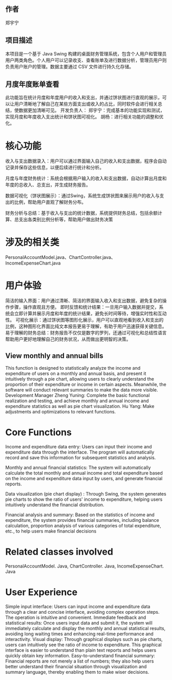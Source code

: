 ## 作者
郑宇宁
## 项目描述
本项目是一个基于 Java Swing 构建的桌面财务管理系统，包含个人用户和管理员用户两类角色。个人用户可以记录收支、查看账单及进行数据分析，管理员用户则负责用户账户的管理。数据主要通过 CSV 文件进行持久化存储。

## 月度年度账单查看
此功能旨在统计月度和年度用户的收入和支出，并通过饼状图进行直观的展示，可以让用户清晰地了解自己在某些方面支出或收入的占比，同时软件会进行相关总结，使数据更加清晰可见。
开发负责人：
郑宇宁：完成基本的功能实现和测试，实现月度和年度收入支出统计和饼状图可视化。
胡杨：进行相关功能的调整和优化。

# 核心功能

收入与支出数据录入：用户可以通过界面输入自己的收入和支出数据，程序会自动记录并保存这些信息，以便后续进行统计和分析。

月度与年度财务统计：系统会根据用户输入的收入和支出数据，自动计算出月度和年度的总收入、总支出，并生成财务报告。

数据可视化（饼状图展示）：通过Swing，系统生成饼状图来展示用户的收入与支出的比例，帮助用户直观了解财务分布。

财务分析与总结：基于收入与支出的统计数据，系统提供财务总结，包括余额计算、总支出各类别比例分析等，帮助用户做出财务决策

# 涉及的相关类

PersonalAccountModel.java、ChartController.java、IncomeExpenseChart.java

# 用户体验
简洁的输入界面：用户通过清晰、简洁的界面输入收入和支出数据，避免复杂的操作步骤，操作直观且方便。
即时反馈和统计结果：一旦用户输入数据并提交，系统会立即计算并展示月度和年度的统计结果，避免长时间等待，增强实时性和互动性。
可视化展示：通过饼状图等图形化展示，用户可以直观地看到收入和支出的比例，这种图形化界面比纯文本报告更易于理解，有助于用户迅速获得关键信息。
易于理解的财务总结：财务报告不仅仅是数字的罗列，还通过可视化和总结性语言帮助用户更好地理解自己的财务状况，从而做出更明智的决策。

## View monthly and annual bills
This function is designed to statistically analyze the income and expenditure of users on a monthly and annual basis, and present it intuitively through a pie chart, allowing users to clearly understand the proportion of their expenditure or income in certain aspects. Meanwhile, the software will conduct relevant summaries to make the data more visible.
Development Manager
Zheng Yuning: Complete the basic functional realization and testing, and achieve monthly and annual income and expenditure statistics as well as pie chart visualization.
Hu Yang: Make adjustments and optimizations to relevant functions.

# Core Functions

Income and expenditure data entry: Users can input their income and expenditure data through the interface. The program will automatically record and save this information for subsequent statistics and analysis.

Monthly and annual financial statistics: The system will automatically calculate the total monthly and annual income and total expenditure based on the income and expenditure data input by users, and generate financial reports.

Data visualization (pie chart display) : Through Swing, the system generates pie charts to show the ratio of users' income to expenditure, helping users intuitively understand the financial distribution.

Financial analysis and summary: Based on the statistics of income and expenditure, the system provides financial summaries, including balance calculation, proportion analysis of various categories of total expenditure, etc., to help users make financial decisions

# Related classes involved

PersonalAccountModel. Java, ChartController. Java, IncomeExpenseChart. Java

# User Experience
Simple input interface: Users can input income and expenditure data through a clear and concise interface, avoiding complex operation steps. The operation is intuitive and convenient.
Immediate feedback and statistical results: Once users input data and submit it, the system will immediately calculate and display the monthly and annual statistical results, avoiding long waiting times and enhancing real-time performance and interactivity.
Visual display: Through graphical displays such as pie charts, users can intuitively see the ratio of income to expenditure. This graphical interface is easier to understand than plain text reports and helps users quickly obtain key information.
Easy-to-understand financial summary: Financial reports are not merely a list of numbers; they also help users better understand their financial situation through visualization and summary language, thereby enabling them to make wiser decisions.
